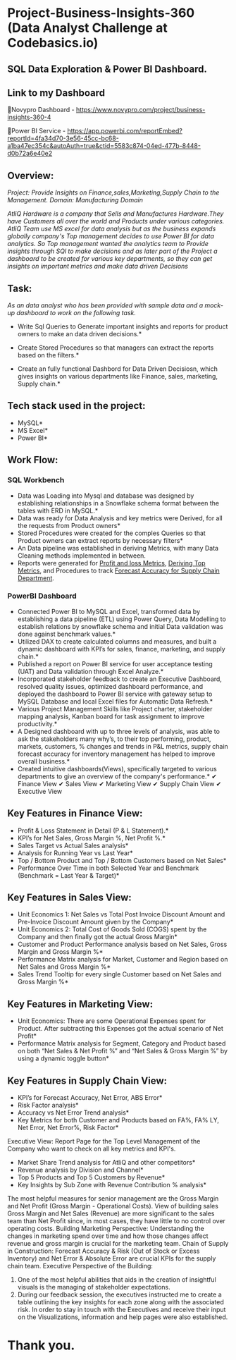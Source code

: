 # Project-Business-Insights-360 (Data Analyst Challenge at Codebasics.io)
## SQL Data Exploration & Power BI Dashboard.

## Link to my Dashboard
🔷Novypro Dashboard - https://www.novypro.com/project/business-insights-360-4

🔷Power BI Service  - https://app.powerbi.com/reportEmbed?reportId=4fa34d70-3e56-45cc-bc68-a1ba47ec354c&autoAuth=true&ctid=5583c874-04ed-477b-8448-d0b72a6e40e2

## Overview:
*Project: Provide Insights on Finance,sales,Marketing,Supply Chain to the Management.*
*Domain: Manufacturing Domain*

*AtliQ Hardware is a company that Sells and Manufactures Hardware.They have Customers all over the world and Products under various categories.
AtliQ Team use MS excel for data analysis but as the business expands globally company's Top management decides to use Power BI for data analytics.
So Top management wanted the analytics team to Provide insights through SQl to make decisions and as later part of the Project a dashboard to be created for various key departments, so they can get insights on  important metrics and make data driven Decisions*


 ## Task:

*As an data analyst who has been provided with sample data and a mock-up dashboard to work on the following task.*

* Write Sql Queries to Generate important insights and reports for product owners to make an data driven decisions.*

* Create Stored Procedures so that managers can extract the reports based on the filters.*

* Create an fully functional Dashbord for Data Driven Decisiosn, which gives insights on various departments like Finance, sales, marketing, Supply chain.*


## Tech stack used in the project:

* MySQL*
* MS Excel*
* Power BI*

## Work Flow:
### SQL Workbench

* Data was Loading into Mysql and database was designed by establishing relationships in a Snowflake schema format between the tables with ERD in MySQL.*
* Data was ready for Data Analysis and key metrics were Derived, for all the requests from Product owners*
* Stored Procedures were created for the comples Queries so that Product owners can extract  reports by necessary filters*
* An Data pipeline was established in deriving Metrics, with many Data Cleaning methods implemented in between.
* Reports were generated for [Profit and loss Metrics](https://github.com/Abhilash17br/Project-Business-Insights-360/blob/main/Sql%20Insights-1%20Advance%20Finance%20Analysis..sql), [Deriving Top Metrics](https://github.com/Abhilash17br/Project-Business-Insights-360/blob/main/Sql%20Insights-2%20Advance%20Top%20Performer%20Analysis..sql), and Procedures to track [Forecast Accuracy for Supply Chain Department](https://github.com/Abhilash17br/Project-Business-Insights-360/blob/main/Sql%20Insights-3%20Advance%20Supply%20Chain%20%20Analysis..sql).

### PowerBI Dashboard

* Connected Power BI to MySQL and Excel, transformed data by establishing a data pipeline (ETL) using Power Query, Data Modelling to establish relations by snowflake schema and initial Data validation was done against benchmark values.*
* Utilized DAX to create calculated columns and measures, and built a dynamic dashboard with KPI’s for sales, finance, marketing, and supply chain.*
* Published a report on Power BI service for user acceptance testing (UAT) and Data validation through Excel Analyze.*
* Incorporated stakeholder feedback to create an Executive Dashboard, resolved quality issues, optimized dashboard performance, and deployed the dashboard to Power BI service with gateway setup to MySQL Database and local Excel files for Automatic Data Refresh.*
* Various Project Management Skills like Project charter, stakeholder mapping analysis, Kanban board for task assignment to improve productivity.*
* A Designed dashboard with up to three levels of analysis, was able to ask the stakeholders many why’s, to their top performing, product, markets, customers, % changes and trends in P&L metrics, supply chain forecast accuracy for inventory management has helped to improve overall business.*
* Created intuitive dashboards(Views), specifically targeted to various departments to give an overview of the company's performance.*
✔ Finance View
✔ Sales View
✔ Marketing View
✔ Supply Chain View
✔ Executive View

## Key Features in Finance View:
* Profit & Loss Statement in Detail (P & L Statement).*
* KPI’s for Net Sales, Gross Margin %, Net Profit %.*
* Sales Target vs Actual Sales analysis*
* Analysis for Running Year vs Last Year*
* Top / Bottom Product and Top / Bottom Customers based on Net Sales*
* Performance Over Time in both Selected Year and Benchmark (Benchmark = Last Year & Target)*

## Key Features in Sales View:
* Unit Economics 1: Net Sales vs Total Post Invoice Discount Amount and Pre-Invoice Discount Amount given by the Company*
* Unit Economics 2: Total Cost of Goods Sold (COGS) spent by the Company and then finally got the actual Gross Margin*
* Customer and Product Performance analysis based on Net Sales, Gross Margin and Gross Margin %*
* Performance Matrix analysis for Market, Customer and Region based on Net Sales and Gross Margin %*
* Sales Trend Tooltip for every single Customer based on Net Sales and Gross Margin %*

## Key Features in Marketing View:
* Unit Economics: There are some Operational Expenses spent for Product. After subtracting this Expenses got the actual scenario of Net Profit*
* Performance Matrix analysis for Segment, Category and Product based on both “Net Sales & Net Profit %” and “Net Sales & Gross Margin %” by using a dynamic toggle button*

## Key Features in Supply Chain View:
* KPI’s for Forecast Accuracy, Net Error, ABS Error*
* Risk Factor analysis*
* Accuracy vs Net Error Trend analysis*
* Key Metrics for both Customer and Products based on FA%, FA% LY, Net Error, Net Error%, Risk Factor*

Executive View:
Report Page for the Top Level Management of the Company who want to check on all key metrics and KPI's.
* Market Share Trend analysis for AtliQ and other competitors*
* Revenue analysis by Division and Channel*
* Top 5 Products and Top 5 Customers by Revenue*
* Key Insights by Sub Zone with Revenue Contribution % analysis*



The most helpful measures for senior management are the Gross Margin and Net Profit (Gross Margin - Operational Costs).
View of building sales
Gross Margin and Net Sales (Revenue) are more significant to the sales team than Net Profit since, in most cases, they have little to no control over operating costs.
Building Marketing Perspective:
Understanding the changes in marketing spend over time and how those changes affect revenue and gross margin is crucial for the marketing team.
Chain of Supply in Construction:
Forecast Accuracy & Risk (Out of Stock or Excess Inventory) and Net Error & Absolute Error are crucial KPIs for the supply chain team.
Executive Perspective of the Building:
1. One of the most helpful abilities that aids in the creation of insightful visuals is the managing of stakeholder expectations.
2. During our feedback session, the executives instructed me to create a table outlining the key insights for each zone along with the associated risk.
In order to stay in touch with the Executives and receive their input on the Visualizations, information and help pages were also established.

# Thank you.
